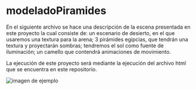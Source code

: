 # modeladoPiramides

En el siguiente archivo se hace una descripción de la escena presentada en este proyecto la cual consiste de:
un escenario de desierto, en el que usaremos una textura para la arena; 
3 pirámides egipcias, que tendrán una textura y proyectarán sombras; 
tendremos el sol como fuente de iluminación;
un camello que contendrá animaciones de movimiento.

La ejecución de este proyecto será mediante la ejecución del archivo html que se encuentra en este repositorio.

![imagen de ejemplo](https://www.hola.com/imagenes/viajes/20200330164447/piramides-de-egipto-maravillas-desde-mi-pantalla/0-805-195/piramides-giza-egipto-t.jpg)

